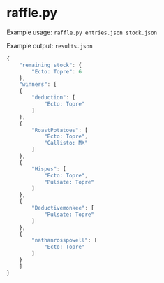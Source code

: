 # raffle.py

Example usage: `raffle.py entries.json stock.json`

Example output: `results.json`

```javascript
{
    "remaining stock": {
		"Ecto: Topre": 6
    },
    "winners": [
	{
	    "deduction": [
			"Ecto: Topre"
	    ]
	},
	{
	    "RoastPotatoes": [
			"Ecto: Topre",
			"Callisto: MX"
	    ]
	},
	{
	    "Hispes": [
			"Ecto: Topre",
			"Pulsate: Topre"
	    ]
	},
	{
	    "Deductivemonkee": [
			"Pulsate: Topre"
	    ]
	},
	{
	    "nathanrosspowell": [
			"Ecto: Topre"
	    ]
	}
    ]
}
```
